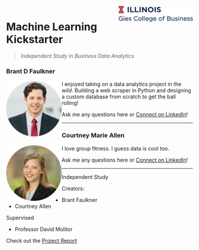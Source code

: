 
<img src="img/gies.png" align="right" width="200"/>

# Machine Learning Kickstarter
> _Independent Study in Business Data Analytics_


### Brant D Faulkner
<img src="img/brant.jpg" align="left" width="150"/>

I enjoyed taking on a data analytics project in the _wild_. Building a web scraper in Python and designing a custom database from scratch to get the ball rolling!  

Ask me any questions here or [Connect on LinkedIn](https://www.linkedin.com/in/brantdfaulkner/)!

---

### Courtney Marie Allen
<img src="img/courtney.jpg" align="left" width="150"/>

I love group fitness. I guess data is cool too.

Ask me any questions here or [Connect on LinkedIn](https://www.linkedin.com/in/courtneymarieallen/)!

---
Independent Study

Creators:
* Brant Faulkner
* Courtney Allen

Supervised
* Professor David Molitor

Check out the [Project Report](https://brantdfaulkner.github.io/Machine_Learning_Kickstarter/)
